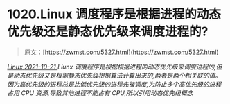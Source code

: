 <!--yml
category: 未分类
date: 0001-01-01 00:00:00
-->

# 1020.Linux 调度程序是根据进程的动态优先级还是静态优先级来调度进程的?

> 原文：[https://zwmst.com/5327.html](https://zwmst.com/5327.html)

   [ *Linux* ](https://zwmst.com/linux)*[ <time datetime="2021-10-21T23:56:52+08:00"> 2021-10-21 </time> ](https://zwmst.com/5327.html)  Liunx 调度程序是根据根据进程的动态优先级来调度进程的,但是动态优先级又是根据静态优先级根据算法计算出来的,两者是两个相关联的值。因为高优先级的进程总是比低优先级的进程先被调度,为防止多个高优先级的进程占用 CPU 资源,导致其他进程不能占有 CPU,所以引用动态优先级概念*